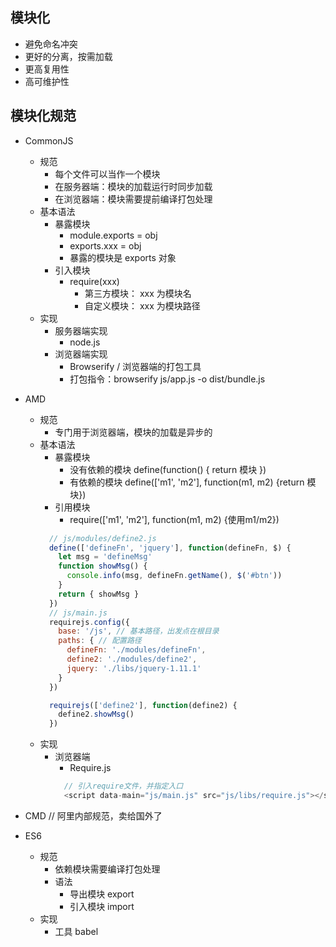 ## 模块化
  - 避免命名冲突
  - 更好的分离，按需加载
  - 更高复用性
  - 高可维护性

## 模块化规范
  - CommonJS
    + 规范
      - 每个文件可以当作一个模块
      - 在服务器端：模块的加载运行时同步加载
      - 在浏览器端：模块需要提前编译打包处理
    + 基本语法
      - 暴露模块
        - module.exports = obj
        - exports.xxx = obj
        - 暴露的模块是 exports 对象
      - 引入模块
        - require(xxx)
          - 第三方模块： xxx 为模块名
          - 自定义模块： xxx 为模块路径
    + 实现
      - 服务器端实现
        - node.js
      - 浏览器端实现
        - Browserify / 浏览器端的打包工具
        - 打包指令：browserify js/app.js -o dist/bundle.js

  - AMD
    + 规范
      - 专门用于浏览器端，模块的加载是异步的
    + 基本语法 
      - 暴露模块
        - 没有依赖的模块 define(function() { return 模块 })
        - 有依赖的模块 define(['m1', 'm2'], function(m1, m2) {return 模块})
      - 引用模块
        - require(['m1', 'm2'], function(m1, m2) {使用m1/m2})
      ```js
        // js/modules/define2.js
        define(['defineFn', 'jquery'], function(defineFn, $) {
          let msg = 'defineMsg'
          function showMsg() {
            console.info(msg, defineFn.getName(), $('#btn'))
          }
          return { showMsg }
        })
        // js/main.js
        requirejs.config({
          base: '/js', // 基本路径，出发点在根目录
          paths: { // 配置路径
            defineFn: './modules/defineFn',
            define2: './modules/define2',
            jquery: './libs/jquery-1.11.1'
          }
        })

        requirejs(['define2'], function(define2) {
          define2.showMsg()
        })
      ```
    + 实现
      - 浏览器端
        - Require.js
        ```js
          // 引入require文件，并指定入口
          <script data-main="js/main.js" src="js/libs/require.js"></script>
        ```


  - CMD // 阿里内部规范，卖给国外了
  - ES6
    + 规范
      - 依赖模块需要编译打包处理
      - 语法
        - 导出模块 export
        - 引入模块 import
    + 实现
      - 工具 babel